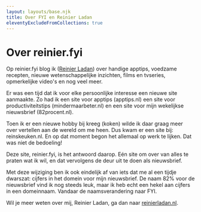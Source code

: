 ```yaml
---
layout: layouts/base.njk
title: Over FYI en Reinier Ladan
eleventyExcludeFromCollections: true
---
```


# Over reinier.fyi

Op reinier.fyi blog ik ([Reinier Ladan](https://reinierladan.nl)) over handige apptips, voedzame recepten, nieuwe wetenschappelijke inzichten, films en tvseries, opmerkelijke video's en nog veel meer.

Er was een tijd dat ik voor elke persoonlijke interesse een nieuwe site aanmaakte. Zo had ik een site voor apptips (apptips.nl) een site voor productiviteitstips (mindermaarbeter.nl) en een site voor mijn wekelijkse nieuwsbrief (82procent.nl).

Toen ik er een nieuwe hobby bij kreeg (koken) wilde ik daar graag meer over vertellen aan de wereld om me heen. Dus kwam er een site bij: reinskeuken.nl. En op dat moment begon het allemaal op werk te lijken. Dat was niet de bedoeling!

Deze site, reinier.fyi, is het antwoord daarop. Eén site om over van alles te praten wat ik wil, en dat vervolgens de deur uit te doen als nieuwsbrief. 

Met deze wijziging ben ik ook eindelijk af van iets dat me al een tijdje dwarszat: cijfers in het domein voor mijn nieuwsbrief. De naam 82% voor de nieuwsbrief vind ik nog steeds leuk, maar ik heb echt een hekel aan cijfers in een domeinnaam. Vandaar de naamsverandering naar FYI.

Wil je meer weten over mij, Reinier Ladan, ga dan naar [reinierladan.nl](https://reinierladan.nl).
